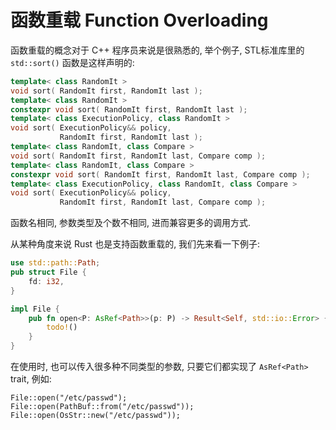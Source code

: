 
# 函数重载 Function Overloading

函数重载的概念对于 C++ 程序员来说是很熟悉的, 举个例子, STL标准库里的 `std::sort()` 函数是这样声明的:
```cpp
template< class RandomIt >
void sort( RandomIt first, RandomIt last );
template< class RandomIt >
constexpr void sort( RandomIt first, RandomIt last );
template< class ExecutionPolicy, class RandomIt >
void sort( ExecutionPolicy&& policy,
           RandomIt first, RandomIt last );
template< class RandomIt, class Compare >
void sort( RandomIt first, RandomIt last, Compare comp );
template< class RandomIt, class Compare >
constexpr void sort( RandomIt first, RandomIt last, Compare comp );
template< class ExecutionPolicy, class RandomIt, class Compare >
void sort( ExecutionPolicy&& policy,
           RandomIt first, RandomIt last, Compare comp );
```

函数名相同, 参数类型及个数不相同, 进而兼容更多的调用方式.

从某种角度来说 Rust 也是支持函数重载的, 我们先来看一下例子:

```rust
use std::path::Path;
pub struct File {
    fd: i32,
}

impl File {
    pub fn open<P: AsRef<Path>>(p: P) -> Result<Self, std::io::Error> {
        todo!()
    }
}
```

在使用时, 也可以传入很多种不同类型的参数, 只要它们都实现了 `AsRef<Path>` trait, 例如:
```no_run
File::open("/etc/passwd");
File::open(PathBuf::from("/etc/passwd"));
File::open(OsStr::new("/etc/passwd"));
```
